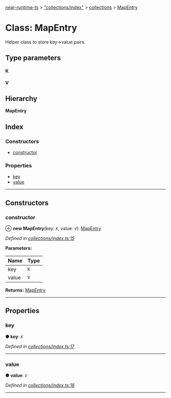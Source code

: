 [near-runtime-ts](../README.md) > ["collections/index"](../modules/_collections_index_.md) > [collections](../modules/_collections_index_.collections.md) > [MapEntry](../classes/_collections_index_.collections.mapentry.md)

# Class: MapEntry

Helper class to store key->value pairs.

## Type parameters
#### K 
#### V 
## Hierarchy

**MapEntry**

## Index

### Constructors

* [constructor](_collections_index_.collections.mapentry.md#constructor)

### Properties

* [key](_collections_index_.collections.mapentry.md#key)
* [value](_collections_index_.collections.mapentry.md#value)

---

## Constructors

<a id="constructor"></a>

###  constructor

⊕ **new MapEntry**(key: *`K`*, value: *`V`*): [MapEntry](_collections_index_.collections.mapentry.md)

*Defined in [collections/index.ts:15](https://github.com/nearprotocol/near-runtime-ts/blob/6995971/assembly/collections/index.ts#L15)*

**Parameters:**

| Name | Type |
| ------ | ------ |
| key | `K` |
| value | `V` |

**Returns:** [MapEntry](_collections_index_.collections.mapentry.md)

___

## Properties

<a id="key"></a>

###  key

**● key**: *`K`*

*Defined in [collections/index.ts:17](https://github.com/nearprotocol/near-runtime-ts/blob/6995971/assembly/collections/index.ts#L17)*

___
<a id="value"></a>

###  value

**● value**: *`V`*

*Defined in [collections/index.ts:18](https://github.com/nearprotocol/near-runtime-ts/blob/6995971/assembly/collections/index.ts#L18)*

___

